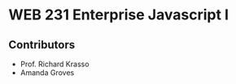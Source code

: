 <h1>WEB 231 Enterprise Javascript I</h1>
<h2>Contributors</h2>
<ul>
  <li>Prof. Richard Krasso</li>
  <li>Amanda Groves</li>
</ul>

